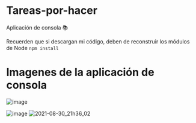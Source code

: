 # Tareas-por-hacer
Aplicación de consola 📚

Recuerden que si descargan mi código, deben de reconstruir los módulos de Node
`npm install`

# Imagenes de la aplicación de consola
![image](https://user-images.githubusercontent.com/46203192/131437658-fc6f4da8-dfa8-4304-86d6-a3d027ccbeae.png)

![image](https://user-images.githubusercontent.com/46203192/131437728-8a230f2c-9d48-493a-9376-c8954641ab24.png)
![2021-08-30_21h36_02](https://user-images.githubusercontent.com/46203192/131437742-e89ad827-9ab7-488e-beeb-3632fa48993b.png)



